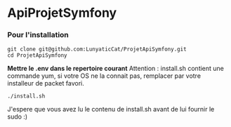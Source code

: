 # ApiProjetSymfony

### Pour l'installation
```
git clone git@github.com:LunyaticCat/ProjetApiSymfony.git
cd ProjetApiSymfony
```

**Mettre le .env dans le repertoire courant**
Attention : install.sh contient une commande yum, si votre OS ne la connait pas, remplacer par votre installeur de packet favori.

```
./install.sh
```





J'espere que vous avez lu le contenu de install.sh avant de lui fournir le sudo :)
